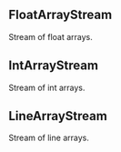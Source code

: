 ## FloatArrayStream

Stream of float arrays.

## IntArrayStream

Stream of int arrays.

## LineArrayStream

Stream of line arrays.